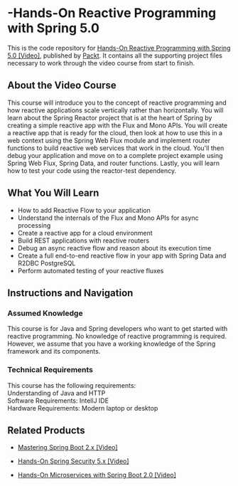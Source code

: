 # -Hands-On Reactive Programming with Spring 5.0
This is the code repository for [Hands-On Reactive Programming with Spring 5.0 [Video]](https://www.packtpub.com/programming/hands-on-reactive-programming-with-spring-5-0-video), published by [Packt](https://www.packtpub.com/?utm_source=github). It contains all the supporting project files necessary to work through the video course from start to finish.



## About the Video Course
This course will introduce you to the concept of reactive programming and how reactive applications scale vertically rather than horizontally. You will learn about the Spring Reactor project that is at the heart of Spring by creating a simple reactive app with the Flux and Mono APIs. You will create a reactive app that is ready for the cloud, then look at how to use this in a web context using the Spring Web Flux module and implement router functions to build reactive web services that work in the cloud. You'll then debug your application and move on to a complete project example using Spring Web Flux, Spring Data, and router functions. Lastly, you will learn how to test your code using the reactor-test dependency.	


<H2>What You Will Learn</H2>
<DIV class=book-info-will-learn-text>
<UL>
<LI>How to add Reactive Flow to your application
<LI>Understand the internals of the Flux and Mono APIs for async processing
<LI>Create a reactive app for a cloud environment
<LI>Build REST applications with reactive routers
<LI>Debug an async reactive flow and reason about its execution time
<LI>Create a full end-to-end reactive flow in your app with Spring Data and R2DBC PostgreSQL
<LI>Perform automated testing of your reactive fluxes
</LI></UL></DIV>



## Instructions and Navigation
### Assumed Knowledge
This course is for Java and Spring developers who want to get started with reactive programming. No knowledge of reactive programming is required. However, we assume that you have a working knowledge of the Spring framework and its components.	

### Technical Requirements
This course has the following requirements:<br/>
Understanding of Java and HTTP <br/>
Software Requirements: IntellJ IDE <br/>
Hardware Requirements: Modern laptop or desktop <br/> 








## Related Products
* [Mastering Spring Boot 2.x [Video]](https://www.packtpub.com/programming/mastering-spring-boot-2-x-video)



* [Hands-On Spring Security 5.x [Video]](https://www.packtpub.com/application-development/hands-spring-security-5x-video)



* [Hands-On Microservices with Spring Boot 2.0 [Video]](https://www.packtpub.com/application-development/hands-microservices-spring-boot-20-video)
